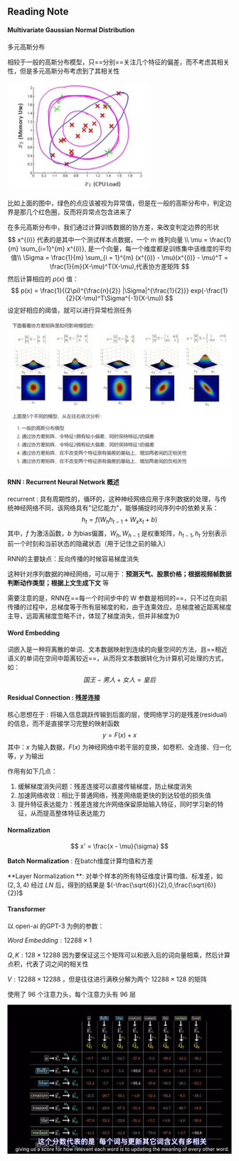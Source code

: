 ## Reading Note



#### Multivariate Gaussian Normal Distribution

 多元高斯分布

相较于一般的高斯分布模型，只==分别==关注几个特征的偏差，而不考虑其相关性，但是多元高斯分布考虑到了其相关性

<img src="./markdown_image/image-20250308230622568.png" alt="image-20250308230622568" style="zoom: 67%;" />

比如上面的图中，绿色的点应该被视为异常值，但是在一般的高斯分布中，判定边界是那几个红色圈，反而将异常点包含进来了

在多元高斯分布中，我们通过计算训练数据的协方差，来改变判定边界的形状
$$
x^{(i)} 代表的是其中一个测试样本点数据，一个 m 维列向量 \\
\mu = \frac{1}{m} \sum_{i=1}^{m} x^{(i)}, 是一个向量，每一个维度都是训练集中该维度的平均值\\
\Sigma = \frac{1}{m} \sum_{i = 1}^{m} (x^{(i)} - \mu)(x^{(i)} - \mu)^T = \frac{1}{m}(X-\mu)^T(X-\mu),代表协方差矩阵
$$
然后计算相应的 $p(x)$ 值：
$$
p(x) = \frac{1}{(2\pi)^{\frac{n}{2}} |\Sigma|^{\frac{1}{2}}} exp(-\frac{1}{2}(X-\mu)^T\Sigma^{-1}(X-\mu))
$$
设定好相应的阈值，就可以进行异常检测任务

![image-20250308232253112](./markdown_image/image-20250308232253112.png)



#### RNN : Recurrent Neural Network 概述

recurrent : 具有周期性的，循环的，这种神经网络应用于序列数据的处理，与传统神经网络不同，该网络具有"记忆能力"，能够捕捉时间序列中的依赖关系：
$$
h_t = f(W_h h_{t -1 } + W_x x_t + b)
$$
其中，$f$ 为激活函数，$b$ 为bias偏置，$W_h,W_{h-1}$ 是权重矩阵，$h_{t-1},h_{t}$ 分别表示前一个时刻和当前状态的隐藏状态（用于记住之前的输入）

RNN的主要缺点：反向传播的时候容易梯度消失

这种针对序列数据的神经网络，可以用于：**预测天气、股票价格；根据视频帧数据判断动作类型；根据上文生成下文** 等

需要注意的是，RNN在==每一个时间步中的 W 参数是相同的==，只不过在向前传播的过程中，总梯度等于所有层梯度的和，由于连乘效应，总梯度被近距离梯度主导，远距离梯度忽略不计，体现了梯度消失，但并非梯度为0



#### Word Embedding

词嵌入是一种将离散的单词、文本数据映射到连续的向量空间的方法，且==相近语义的单词在空间中距离较近==，从而将文本数据转化为计算机可处理的方式，如：
$$
国王-男人+女人=皇后
$$


#### Residual Connection : 残差连接

核心思想在于 : 将输入信息跳跃传输到后面的层，使网络学习的是残差(residual)的信息，而不是直接学习完整的映射函数
$$
y = F(x) + x
$$
其中：$x$ 为输入数据，$F(x)$ 为神经网络中若干层的变换，如卷积、全连接、归一化等，$y$ 为输出

作用有如下几点：

1. 缓解梯度消失问题：残差连接可以直接传输梯度，防止梯度消失
2. 加速网络收敛：相比于普通网络，残差网络能更快的到达较低的损失值
3. 提升特征表达能力：残差连接允许网络保留原始输入特征，同时学习新的特征，从而提高整体特征表达能力



#### Normalization

$$
x' = \frac{x - \mu}{\sigma}
$$

**Batch Normalization** : 在batch维度计算均值和方差

**Layer Normalization **: 对单个样本的所有特征维度计算均值、标准差，如$(2,3,4)$ 经过 $LN$ 后，得到的结果是 $(-\frac{\sqrt{6}}{2},0,\frac{\sqrt{6}}{2})$ 



#### Transformer

以 open-ai 的GPT-3 为例的参数：

$Word \ Embedding: 12288 \times 1$

$Q,K: 128 \times 12288$  因为要保证这三个矩阵可以和嵌入后的词向量相乘，然后计算点积，代表了词之间的相关性

$V: 12288 \times 12288$ ，但是往往进行满秩分解为两个 $12288 \times 128$ 的矩阵

使用了 96 个注意力头，每个注意力头有 96 层

![image-20250317193803875](./markdown_image/image-20250317193803875.png)
